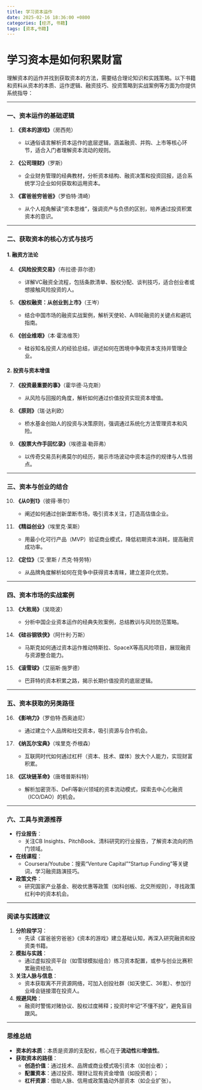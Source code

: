 ```yaml
---
title: 学习资本运作
date: 2025-02-16 18:36:00 +0800
categories: [经济, 书籍]
tags: [资本,书籍]
---
```


# 学习资本是如何积累财富


理解资本的运作并找到获取资本的方法，需要结合理论知识和实践策略。以下书籍和资料从资本的本质、运作逻辑、融资技巧、投资策略到实战案例等方面为你提供系统指导：

---

### **一、资本运作的基础逻辑**
1. **《资本的游戏》**（房西苑）  
   - 以通俗语言解析资本运作的底层逻辑，涵盖融资、并购、上市等核心环节，适合入门者理解资本流动的规则。

2. **《公司理财》**（罗斯）  
   - 企业财务管理的经典教材，分析资本结构、融资决策和投资回报，适合系统学习企业如何获取和运用资本。

3. **《富爸爸穷爸爸》**（罗伯特·清崎）  
   - 从个人视角解读“资本思维”，强调资产与负债的区别，培养通过投资积累资本的意识。

---

### **二、获取资本的核心方式与技巧**
#### **1. 融资方法论**
4. **《风险投资交易》**（布拉德·菲尔德）  
   - 详解VC融资全流程，包括条款清单、股权分配、谈判技巧，适合创业者或想接触风险投资的人。

5. **《股权融资：从创业到上市》**（王岑）  
   - 结合中国市场的融资实战案例，解析天使轮、A/B轮融资的关键点和避坑指南。

6. **《创业维艰》**（本·霍洛维茨）  
   - 硅谷知名投资人的经验总结，讲述如何在困境中争取资本支持并管理企业。

#### **2. 投资与资本增值**
7. **《投资最重要的事》**（霍华德·马克斯）  
   - 从风险与回报的角度，解析如何通过价值投资实现资本增值。

8. **《原则》**（瑞·达利欧）  
   - 桥水基金创始人的投资与决策原则，强调通过系统化方法管理资本和风险。

9. **《股票大作手回忆录》**（埃德温·勒菲弗）  
   - 以传奇交易员利弗莫尔的经历，揭示市场波动中资本运作的规律与人性弱点。

---

### **三、资本与创业的结合**
10. **《从0到1》**（彼得·蒂尔）  
    - 阐述如何通过创新垄断市场，吸引资本关注，打造高估值企业。

11. **《精益创业》**（埃里克·莱斯）  
    - 用最小化可行产品（MVP）验证商业模式，降低初期资本消耗，提高融资成功率。

12. **《定位》**（艾·里斯 / 杰克·特劳特）  
    - 从品牌角度解析如何在竞争中获得资本青睐，建立差异化优势。

---

### **四、资本市场的实战案例**
13. **《大败局》**（吴晓波）  
    - 分析中国企业资本运作的经典失败案例，总结教训与风险防范策略。

14. **《硅谷钢铁侠》**（阿什利·万斯）  
    - 马斯克如何通过资本运作推动特斯拉、SpaceX等高风险项目，展现融资与资源整合能力。

15. **《滚雪球》**（艾丽斯·施罗德）  
    - 巴菲特的资本积累之路，揭示长期价值投资的底层逻辑。

---

### **五、资本获取的另类路径**
16. **《影响力》**（罗伯特·西奥迪尼）  
    - 通过建立个人品牌和社交资本，吸引资源与合作机会。

17. **《纳瓦尔宝典》**（埃里克·乔根森）  
    - 互联网时代如何通过杠杆（资本、技术、媒体）放大个人能力，实现财富积累。

18. **《区块链革命》**（唐塔普斯科特）  
    - 解析加密货币、DeFi等新兴领域的资本流动模式，探索去中心化融资（ICO/DAO）的机会。

---

### **六、工具与资源推荐**
- **行业报告**：  
  - 关注CB Insights、PitchBook、清科研究的行业报告，了解资本流向的热门领域。  
- **在线课程**：  
  - Coursera/Youtube：搜索“Venture Capital”“Startup Funding”等关键词，学习融资路演技巧。  
- **政策文件**：  
  - 研究国家产业基金、税收优惠等政策（如科创板、北交所规则），寻找政策红利中的资本机会。

---

### **阅读与实践建议**
1. **分阶段学习**：  
   - 先读《富爸爸穷爸爸》《资本的游戏》建立基础认知，再深入研究融资和投资类书籍。  
2. **模拟与实践**：  
   - 通过虚拟投资平台（如雪球模拟组合）练习资本配置，或参与创业比赛积累融资经验。  
3. **关注人脉与信息**：  
   - 资本获取离不开资源网络，可加入创投社群（如天使汇、36氪）、参加行业峰会链接潜在投资人。  
4. **规避风险**：  
   - 融资时警惕对赌协议、股权过度稀释；投资时牢记“不懂不投”，避免盲目跟风。

---

### **思维总结**
- **资本的本质**：本质是资源的支配权，核心在于**流动性**和**增值性**。  
- **获取资本的路径**：  
  - **创造价值**：通过技术、品牌或商业模式吸引资本（如创业者）；  
  - **配置资本**：通过投资、理财让现有资金增值（如投资者）；  
  - **杠杆资源**：借助人脉、信用或政策撬动外部资本（如企业扩张）。  
